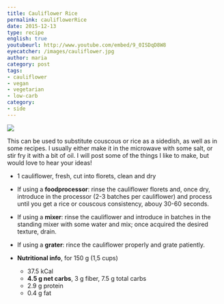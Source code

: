 ```yaml
---
title: Cauliflower Rice
permalink: cauliflowerRice
date: 2015-12-13
type: recipe
english: true
youtubeurl: http://www.youtube.com/embed/9_0ISDqD8W8
eyecatcher: /images/cauliflower.jpg
author: maria
category: post
tags: 
- cauliflower
- vegan
- vegetarian
- low-carb
category: 
- side
---
```

<img src="https://farm1.staticflickr.com/767/30888852513_d4b00e1b16_o_d.jpg" />

This can be used to substitute couscous or rice as a sidedish, as well as in some recipes. I usually either make it in the microwave with some salt, or stir fry it with a bit of oil. I will post some of the things I like to make, but would love to hear your ideas!

<ul>
  <li>1 cauliflower, fresh, cut into florets, clean and dry</li>
</ul>

* If using a **foodprocessor**: rinse the cauliflower florets and, once dry, introduce in the processor (2-3 batches per cauliflower) and process until you get a rice or couscous consistency, abouy 30-60 seconds. 
* If using a **mixer**: rinse the cauliflower and introduce in batches in the standing mixer with some water and mix; once acquired the desired texture, drain. 
* If using a **grater**: rince the cauliflower properly and grate patiently. 

* **Nutritional info**, for 150 g (1,5 cups)
  - 37.5 kCal
  - **4.5 g net carbs**, 3 g fiber, 7.5 g total carbs
  - 2.9 g protein
  - 0.4 g fat


